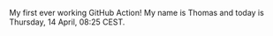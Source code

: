 My first ever working GitHub Action!
My name is Thomas and today is Thursday, 14 April, 08:25 CEST. 
